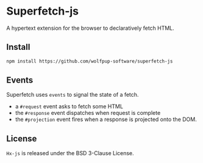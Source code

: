 # Superfetch-js

A hypertext extension for the browser to declaratively fetch HTML.

## Install

```html
npm install https://github.com/wolfpup-software/superfetch-js
```

## Events

Superfetch uses `events` to signal the state of a fetch.
- a `#request` event asks to fetch some HTML
- the `#response` event dispatches when request is complete
- the `#projection` event fires when a response is projected onto the DOM.

## License

`Hx-js` is released under the BSD 3-Clause License.
